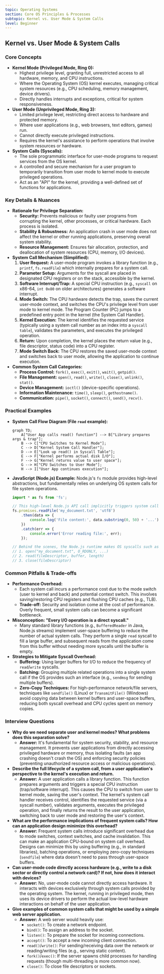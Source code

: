 ```yaml
---
topic: Operating Systems
section: Core OS Principles & Processes
subtopic: Kernel vs. User Mode & System Calls
level: Beginner
---
```


## Kernel vs. User Mode & System Calls
### Core Concepts
*   **Kernel Mode (Privileged Mode, Ring 0):**
    *   Highest privilege level, granting full, unrestricted access to all hardware, memory, and CPU instructions.
    *   Where the Operating System (OS) kernel executes, managing critical system resources (e.g., CPU scheduling, memory management, device drivers).
    *   Directly handles interrupts and exceptions, critical for system responsiveness.
*   **User Mode (Unprivileged Mode, Ring 3):**
    *   Limited privilege level, restricting direct access to hardware and protected memory.
    *   Where user applications (e.g., web browsers, text editors, games) run.
    *   Cannot directly execute privileged instructions.
    *   Requires the kernel's assistance to perform operations that involve system resources or hardware.
*   **System Calls (Syscalls):**
    *   The sole programmatic interface for user-mode programs to request services from the OS kernel.
    *   A controlled and secure mechanism for a user program to temporarily transition from user mode to kernel mode to execute privileged operations.
    *   Act as an "API" for the kernel, providing a well-defined set of functions for applications.

### Key Details & Nuances
*   **Rationale for Privilege Separation:**
    *   **Security:** Prevents malicious or faulty user programs from corrupting the kernel, other processes, or critical hardware. Each process is isolated.
    *   **Stability & Robustness:** An application crash in user mode does not affect the kernel or other running applications, preserving overall system stability.
    *   **Resource Management:** Ensures fair allocation, protection, and deallocation of system resources (CPU, memory, I/O devices).
*   **System Call Mechanism (Simplified):**
    1.  **User Request:** A user-mode program invokes a library function (e.g., `printf`, `fs.readFile`) which internally prepares for a system call.
    2.  **Parameter Setup:** Arguments for the syscall are placed in designated CPU registers or on the stack, accessible by the kernel.
    3.  **Software Interrupt/Trap:** A special CPU instruction (e.g., `syscall` on x86-64, `int 0x80` on older architectures) generates a software interrupt.
    4.  **Mode Switch:** The CPU hardware detects the trap, saves the current user-mode context, and switches the CPU's privilege level from user mode to kernel mode. The Program Counter (PC) jumps to a predefined entry point in the kernel (the System Call Handler).
    5.  **Kernel Execution:** The kernel identifies the requested service (typically using a system call number as an index into a `syscall table`), validates the parameters, and executes the privileged operation.
    6.  **Return:** Upon completion, the kernel places the return value (e.g., file descriptor, status code) into a CPU register.
    7.  **Mode Switch Back:** The CPU restores the saved user-mode context and switches back to user mode, allowing the application to continue execution.
*   **Common System Call Categories:**
    *   **Process Control:** `fork()`, `exec()`, `exit()`, `wait()`, `getpid()`.
    *   **File Management:** `open()`, `read()`, `write()`, `close()`, `unlink()`, `stat()`.
    *   **Device Management:** `ioctl()` (device-specific operations).
    *   **Information Maintenance:** `time()`, `sleep()`, `gethostname()`.
    *   **Communication:** `pipe()`, `socket()`, `connect()`, `send()`, `recv()`.

### Practical Examples
*   **System Call Flow Diagram (File `read` example):**
    ```mermaid
    graph TD;
        A["User App calls read() function"] --> B["Library prepares args & trap"];
        B --> C["CPU Switches to Kernel Mode"];
        C --> D["Kernel System Call Handler"];
        D --> E["Look up read() in Syscall Table"];
        E --> F["Kernel performs actual disk I/O"];
        F --> G["Kernel returns value to user space"];
        G --> H["CPU Switches to User Mode"];
        H --> I["User App continues execution"];
    ```
*   **JavaScript (Node.js) Example:**
    Node.js's `fs` module provides high-level abstractions, but fundamentally relies on underlying OS system calls for file system operations.

    ```typescript
    import * as fs from 'fs';

    // This high-level Node.js API call implicitly triggers system calls.
    fs.promises.readFile('my_document.txt', 'utf8')
        .then(data => {
            console.log('File content:', data.substring(0, 50) + '...');
        })
        .catch(err => {
            console.error('Error reading file:', err);
        });

    // Behind the scenes, the Node.js runtime makes OS syscalls such as:
    // 1. open("my_document.txt", O_RDONLY, ...)
    // 2. read(fileDescriptor, buffer, length)
    // 3. close(fileDescriptor)
    ```

### Common Pitfalls & Trade-offs
*   **Performance Overhead:**
    *   Each system call incurs a performance cost due to the mode switch (user to kernel and back) and potential context switch. This involves saving/restoring CPU registers and flushing CPU caches (e.g., TLB).
    *   **Trade-off:** Security and isolation come at the cost of performance. Overly frequent, small system calls can become a significant bottleneck.
*   **Misconception: "Every I/O operation is a direct syscall."**
    *   Many standard library functions (e.g., `BufferedReader` in Java, Node.js streams) implement user-space buffering to reduce the number of actual system calls. They perform a single `read` syscall to fill a large buffer, and subsequent reads from the application come from this buffer without needing more syscalls until the buffer is empty.
*   **Strategies to Mitigate Syscall Overhead:**
    *   **Buffering:** Using larger buffers for I/O to reduce the frequency of `read`/`write` syscalls.
    *   **Batching:** Grouping multiple related operations into a single system call if the OS provides such an interface (e.g., `sendmsg` for sending multiple buffers).
    *   **Zero-Copy Techniques:** For high-performance network/file servers, techniques like `sendfile()` (Linux) or `TransmitFile()` (Windows) avoid copying data between kernel buffers and user-space buffers, reducing both syscall overhead and CPU cycles spent on memory copies.

### Interview Questions
*   **Why do we need separate user and kernel modes? What problems does this separation solve?**
    *   **Answer:** It's fundamental for system security, stability, and resource management. It prevents user applications from directly accessing privileged hardware or memory, thus isolating faults (an app crashing doesn't crash the OS) and enforcing security policies (preventing unauthorized resource access or malicious operations).
*   **Describe the full lifecycle of a system call, from a user application's perspective to the kernel's execution and return.**
    *   **Answer:** A user application calls a library function. This function prepares arguments and triggers a special CPU instruction (trap/software interrupt). This causes the CPU to switch from user to kernel mode, saving the user's context. The kernel's system call handler receives control, identifies the requested service (via a syscall number), validates arguments, executes the privileged operation, and finally returns the result to the user application, switching back to user mode and restoring the user's context.
*   **What are the performance implications of frequent system calls? How can an application design minimize this overhead?**
    *   **Answer:** Frequent system calls introduce significant overhead due to mode switches, context switches, and cache invalidation. This can make an application CPU-bound on system call overhead. Designs can minimize this by using buffering (e.g., in standard libraries), batching operations, or employing zero-copy techniques (`sendfile`) where data doesn't need to pass through user-space buffers.
*   **Can user-mode code directly access hardware (e.g., write to a disk sector or directly control a network card)? If not, how does it interact with devices?**
    *   **Answer:** No, user-mode code cannot directly access hardware. It interacts with devices exclusively through system calls provided by the operating system. The kernel, running in privileged mode, then uses its device drivers to perform the actual low-level hardware interactions on behalf of the user application.
*   **Give examples of common system calls that might be used by a simple web server application.**
    *   **Answer:** A web server would heavily use:
        *   `socket()`: To create a network endpoint.
        *   `bind()`: To assign an address to the socket.
        *   `listen()`: To prepare the socket for incoming connections.
        *   `accept()`: To accept a new incoming client connection.
        *   `read()`/`write()`: For sending/receiving data over the network or reading/writing files (e.g., serving static content).
        *   `fork()`/`exec()`: If the server spawns child processes for handling requests (though multi-threading is more common now).
        *   `close()`: To close file descriptors or sockets.